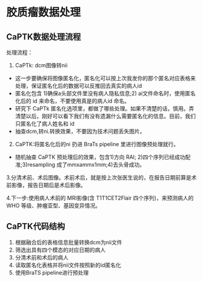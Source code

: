 # 胶质瘤数据处理
## CaPTK数据处理流程
处理流程：

1. CaPTk: dcm图像转nii
- 这一步要确保将图像匿名化，匿名化可以按上次我发你的那个匿名对应表格来处理，保证匿名化后的数据可以反推回去真实的病人id
- 匿名化包含 1)确保a头部文件里没有病人隐私信息;2) ai文件命名时，使用匿名化后的 id 来命名，不要使用真是的病人id 命名。
- 研究下 CaPTk 匿名化选项里，都做了哪些处理。如果不清楚的话，慎用。弄清楚以后，刚好可以看下我们有没有遗漏什么需要匿名化的信息。目前，我们只匿名化了病人姓名和 id
- 抽查dcm,转ni.转换效果，不要因为技术问题丢失图片。

2. CaPTK:将匿名化后的ni 扔进 BraTs pipeline 里进行图像预处理就行。

- 随机抽查 CaPTK 预处理后的效果，包含1)方向 RAI; 2)四个序列已经成功配准;3)resampling 成了mmxammx1mm;4)去头骨成功。

3.分清术前、术后图像。术前术后，就是按上次张医生说的，在报告日期前算是术前影像，报告日期后是术后影像。

4.下一步:使用病人术前的 MRI影像(含 T1T1CET2Flair 四个序列)，来预测病人的 WHO 等级、肿瘤亚型、基因变异情况。

## CaPTK代码结构
1. 根据融合后的表格信息批量转换dcm为nii文件
2. 筛选出具有四个模态的对应日期的病人
3. 分清术前和术后的病人
4. 读取匿名化表格并将nii文件按照新的id匿名化
5. 使用BraTS pipeline进行预处理